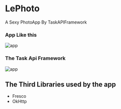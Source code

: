 # LePhoto
A Sexy PhotoApp By TaskAPIFramework

### App Like this
![app](https://github.com/juqiu/LePhoto/tree/master/doc/screen_capture.png)



### The Task Api Framework 
![app](https://github.com/juqiu/LePhoto/tree/master/doc/task_structure.jpg)


## The Third Libraries used by the app

- Fresco 
- OkHttp
